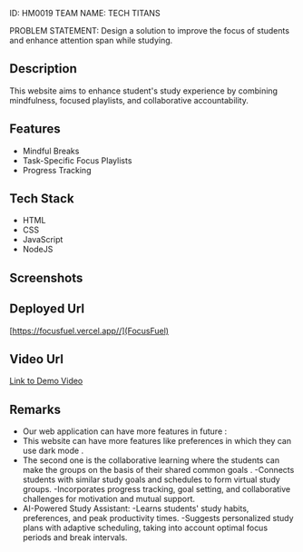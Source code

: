 ID: HM0019 TEAM NAME: TECH TITANS

PROBLEM STATEMENT: Design a solution to improve the focus of students and enhance attention span while studying.

## Description
This website aims to enhance student's study experience by combining mindfulness, focused playlists, and collaborative accountability.

## Features
- Mindful Breaks
- Task-Specific Focus Playlists
- Progress Tracking

## Tech Stack
- HTML
- CSS
- JavaScript
- NodeJS

## Screenshots


## Deployed Url
[https://focusfuel.vercel.app//](FocusFuel)

## Video Url
[Link to Demo Video](video_url)

## Remarks
- Our web application can have more features in future : 
- This website can have more features like preferences in which they can use dark mode .
- The second one is the collaborative learning where the students can make the groups on the basis of their shared common goals .
   -Connects students with similar study goals and schedules to form virtual study groups.
   -Incorporates progress tracking, goal setting, and collaborative challenges for motivation and mutual support.
- AI-Powered Study Assistant:
    -Learns students' study habits, preferences, and peak productivity times.
    -Suggests personalized study plans with adaptive scheduling, taking into account optimal focus periods and break intervals. 
